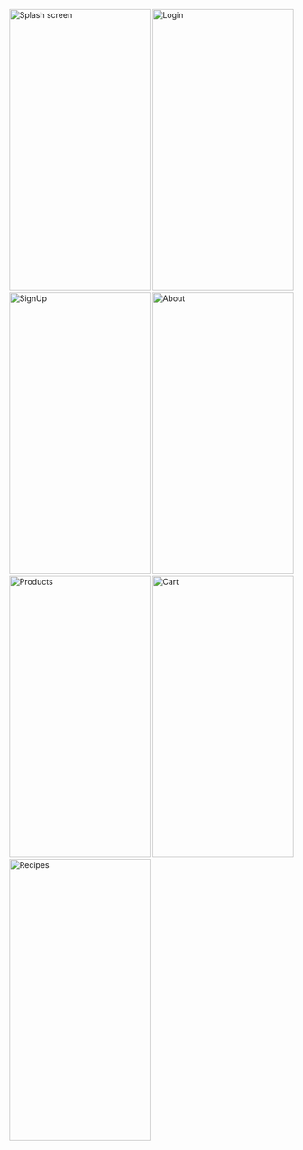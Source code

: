 <p float='left' text-align='center'>
    <img src="https://i.ibb.co/J2C9KmG/IMG-0199.jpg" alt="Splash screen"  width="250" height="500">
    <img src="https://i.ibb.co/ynVKvNy/IMG-0196.jpg" alt="Login" width="250" height="500">
    <img src="https://i.ibb.co/vwZWVK1/IMG-0197.jpg" alt="SignUp" width="250" height="500">
    <img src="https://i.ibb.co/g46M4t4/IMG-0198.jpg" alt="About" width="250" height="500">
    <img src="https://i.ibb.co/dMgdT2t/IMG-0193.jpg" alt="Products" width="250" height="500">
    <img src="https://i.ibb.co/dJM6kQb/IMG-0201.jpg" alt="Cart" width="250" height="500">
    <img src="https://i.ibb.co/xGhLjKP/IMG-0200.jpg" alt="Recipes" width="250" height="500">
</p>
